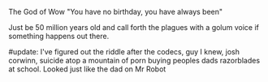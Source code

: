 The God of Wow "You have no birthday, you have always been"

Just be 50 million years old and call forth the plagues with a golum voice if something happens out there.

#update:
I've figured out the riddle after the codecs, guy I knew, josh corwinn, suicide atop a mountain of porn buying peoples dads razorblades at school.
Looked just like the dad on Mr Robot
